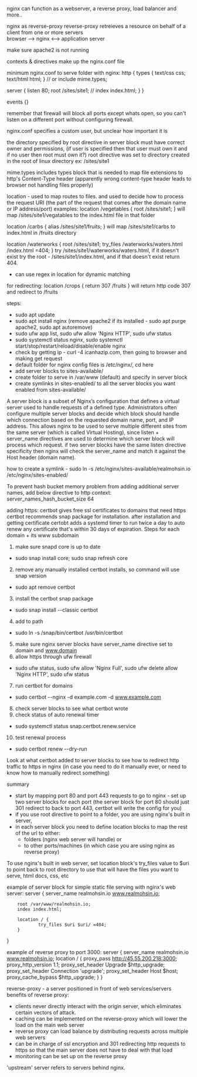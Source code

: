 nginx can function as a webserver, a reverse proxy, load balancer and more..

nginx as reverse-proxy
reverse-proxy retreieves a resource on behalf of a client from one or more servers  
browser --> nginx <--> application server

make sure apache2 is not running

contexts & directives make up the nginx.conf file

minimum nginx.conf to serve folder with nginx:
http {
  types {
    text/css css;
    text/html html;
  }
  // or
  include mime.types;

  server {
    listen 80;
    root /sites/site1;
    // index index.html;
  }
}

events {}

remember that firewall will block all ports except whats open, so you can't listen on a different port without configuring firewall.

nginx.conf specifies a custom user, but unclear how important it is

the directory specified by root directive in server block must have correct owner and permissions, (if user is specified then that user must own it and if no user then root must own it?) root directive was set to directory created in the root of linux directory ex: /sites/site1

mime.types includes types block that is needed to map file extensions to http's Content-Type header (apparently wrong content-type header leads to browser not handling files properly)

location - used to map routes to files. and used to decide how to process the request URI (the part of the request that comes after the domain name or IP address/port)
examples:
location /vegetables {
root /sites/site1;
}
will map /sites/site1/vegatables to the index.html file in that folder

location /carbs {
alias /sites/site1/fruits;
}
will map /sites/site1/carbs to index.html in /fruits directory

location /waterworks {
root /sites/site1;
try_files /waterworks/waters.html /index.html =404;
}
try /sites/site1/waterworks/waters.html, if it doesn't exist try the root - /sites/site1/index.html, and if that doesn't exist return 404.

- can use regex in location for dynamic matching

for redirecting:
location /crops {
return 307 /fruits
}
will return http code 307 and redirect to /fruits

steps:

- sudo apt update
- sudo apt install nginx
  (remove apache2 if its installed - sudo apt purge apache2, sudo apt autoremove)
- sudo ufw app list, sudo ufw allow 'Nginx HTTP', sudo ufw status
- sudo systemctl status nginx, sudo systemctl start/stop/restart/reload/disable/enable nginx
- check by getting ip - curl -4 icanhazip.com, then going to browser and making get request
- default folder for nginx config files is /etc/nginx/, cd here
- add server blocks to sites-available/
- create folder to serve in /var/www (default) and specify in server block
- create symlinks in sites-enabled/ to all the server blocks you want enabled from sites-available/

A server block is a subset of Nginx’s configuration that defines a virtual server used to handle requests of a defined type. Administrators often configure multiple server blocks and decide which block should handle which connection based on the requested domain name, port, and IP address. This allows nginx to be used to serve multiple different sites from the same server (which is called Virtual Hosting), since listen + server_name directives are used to determine which server block will process which request. if two server blocks have the same listen directive specificity then nginx will check the server_name and match it against the Host header (domain name).

how to create a symlink -
sudo ln -s /etc/nginx/sites-available/realmohsin.io /etc/nginx/sites-enabled/

To prevent hash bucket memory problem from adding additional server names, add below directive to http context:
server_names_hash_bucket_size 64

adding https:
certbot gives free ssl certificates to domains that need https
certbot recommends snap package for installation.
after installation and getting certificate certobt adds a systemd timer to run twice a day to auto renew any certificate that's within 30 days of expiration.
Steps for each domain + its www subdomain

1. make sure snapd core is up to date
- sudo snap install core; sudo snap refresh core
2. remove any manually installed certbot installs, so command will use snap version
- sudo apt remove certbot
3. install the certbot snap package
- sudo snap install --classic certbot
4. add to path
- sudo ln -s /snap/bin/certbot /usr/bin/certbot
5. make sure nginx server blocks have server_name directive set to domain and www.domain
6. allow https through ufw firewall
- sudo ufw status, sudo ufw allow 'Nginx Full', sudo ufw delete allow 'Nginx HTTP', sudo ufw status
7. run certbot for domains
- sudo certbot --nginx -d example.com -d www.example.com
8. check server blocks to see what certbot wrote
9. check status of auto renewal timer
- sudo systemctl status snap.certbot.renew.service
10. test renewal process
- sudo certbot renew --dry-run

Look at what certbot added to server blocks to see how to redirect http traffic to https in nginx (in case you need to do it manually ever, or need to know how to manually redirect something)

summary
- start by mapping port 80 and port 443 requests to go to nginx - set up two server blocks for each port (the server block for port 80 should just 301 redirect to back to port 443, certbot will write the config for you)
- if you use root directive to point to a folder, you are using nginx's built in server,
- in each server block you need to define location blocks to map the rest of the url to either:
  - folders (nginx web server will handle) or
  - to other ports/machines (in which case you are using nginx as reverse proxy)

To use nginx's built in web server, set location block's try_files value to $uri to point back to root directory to use that will have the files you want to serve, html docs, css, etc

example of server block for simple static file serving with nginx's web server:
server {
server_name realmohsin.io www.realmohsin.io;

        root /var/www/realmohsin.io;
        index index.html;

        location / {
                try_files $uri $uri/ =404;
        }

}

example of reverse proxy to port 3000:
server {
server_name realmohsin.io www.realmohsin.io;
location / {
proxy_pass http://45.55.200.218:3000;
proxy_http_version 1.1;
proxy_set_header Upgrade $http_upgrade;
proxy_set_header Connection 'upgrade';
proxy_set_header Host $host;
proxy_cache_bypass $http_upgrade;
}
}

reverse-proxy - a server positioned in front of web services/servers
benefits of reverse proxy:

- clients never directly interact with the origin server, which eliminates certain vectors of attack.
- caching can be implemented on the reverse-proxy which will lower the load on the main web server
- reverse proxy can load balance by distributing requests across multiple web servers
- can be in charge of ssl encryption and 301 redirecting http requests to https so that the main server does not have to deal with that load
- monitoring can be set up on the reverse proxy


'upstream' server refers to servers behind nginx.
